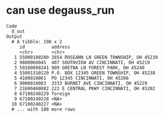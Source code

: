 # can use degauss_run

    Code
      d_out
    Output
      # A tibble: 198 x 2
         id          address                                 
         <chr>       <chr>                                   
       1 55000100280 2854 ROSEANN LN GREEN TOWNSHIP, OH 45239
       2 9800060045  407 SOUTHVIEW AV CINCINNATI, OH 45219   
       3 59100090241 909 GRETNA LN FOREST PARK, OH 45240     
       4 55001310120 P.O. BOX 12345 GREEN TOWNSHIP, OH 45238 
       5 4100010061  PO 12345 CINCINNATI, OH 45208           
       6 9000010083  3333 BURNET AVE CINCINNATI, OH 45229    
       7 21600460082 222 E CENTRAL PKWY CINCINNATI, OH 45202 
       8 67100240229 foreign                                 
       9 67100240228 <NA>                                    
      10 67100240227 <NA>                                    
      # ... with 188 more rows


